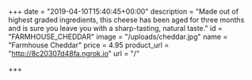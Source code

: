 +++
date = "2019-04-10T15:40:45+00:00"
description = "Made out of highest graded ingredients, this cheese has been aged for three months and is sure you leave you with a sharp-tasting, natural taste."
id = "FARMHOUSE_CHEDDAR"
image = "/uploads/cheddar.jpg"
name = "Farmhouse Cheddar"
price = 4.95
product_url = "http://8c20307d48fa.ngrok.io"
url = "/"

+++

